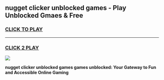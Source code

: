 
## nugget clicker unblocked games - Play Unblocked Gmaes & Free
<h3>
<a href="https://news.freeplayer.one?title=nugget_clicker_unblocked_games&ref=16F">CLICK TO PLAY</a></h3>
<hr>

<h3>
<a href="https://news.freeplayer.one?title=nugget_clicker_unblocked_games&ref=16F">CLICK 2 PLAY</a>
  
</h3>

<a href="https://news.freeplayer.one?title=nugget_clicker_unblocked_games&ref=16F/"><img src="https://clearcache.store/games.png"></a>


**nugget clicker unblocked games games unblocked: Your Gateway to Fun and Accessible Online Gaming**
